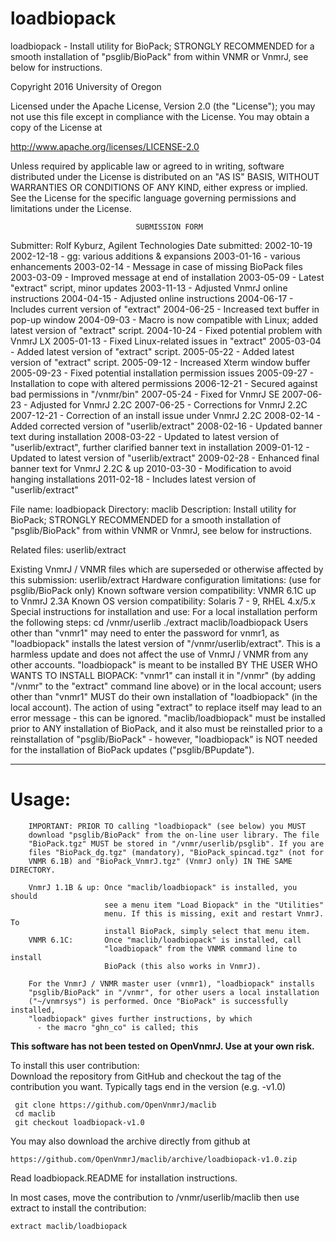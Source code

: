 # loadbiopack
 loadbiopack - Install utility for BioPack; STRONGLY RECOMMENDED for a
 smooth
 installation of "psglib/BioPack" from within VNMR or VnmrJ, see below
 for instructions.

 Copyright 2016 University of Oregon

 Licensed under the Apache License, Version 2.0 (the "License");
 you may not use this file except in compliance with the License.
 You may obtain a copy of the License at

   http://www.apache.org/licenses/LICENSE-2.0

 Unless required by applicable law or agreed to in writing, software
 distributed under the License is distributed on an "AS IS" BASIS,
 WITHOUT WARRANTIES OR CONDITIONS OF ANY KIND, either express or implied.
 See the License for the specific language governing permissions and
 limitations under the License.

                                SUBMISSION FORM

Submitter:      Rolf Kyburz, Agilent Technologies
Date submitted: 2002-10-19
                2002-12-18 - gg: various additions & expansions
                2003-01-16 - various enhancements
                2003-02-14 - Message in case of missing BioPack files
                2003-03-09 - Improved message at end of installation
                2003-05-09 - Latest "extract" script, minor updates
                2003-11-13 - Adjusted VnmrJ online instructions
                2004-04-15 - Adjusted online instructions
                2004-06-17 - Includes current version of "extract"
                2004-06-25 - Increased text buffer in pop-up window
                2004-09-03 - Macro is now compatible with Linux;
                             added latest version of "extract" script.
                2004-10-24 - Fixed potential problem with VnmrJ LX
                2005-01-13 - Fixed Linux-related issues in "extract"
                2005-03-04 - Added latest version of "extract" script.
                2005-05-22 - Added latest version of "extract" script.
                2005-09-12 - Increased Xterm window buffer
                2005-09-23 - Fixed potential installation permission issues
                2005-09-27 - Installation to cope with altered permissions
                2006-12-21 - Secured against bad permissions in "/vnmr/bin"
                2007-05-24 - Fixed for VnmrJ SE
                2007-06-23 - Adjusted for VnmrJ 2.2C
                2007-06-25 - Corrections for VnmrJ 2.2C
                2007-12-21 - Correction of an install issue under VnmrJ 2.2C
                2008-02-14 - Added corrected version of "userlib/extract"
                2008-02-16 - Updated banner text during installation
                2008-03-22 - Updated to latest version of "userlib/extract",
                             further clarified banner text in installation
                2009-01-12 - Updated to latest version of "userlib/extract"
                2009-02-28 - Enhanced final banner text for VnmrJ 2.2C & up
                2010-03-30 - Modification to avoid hanging installations
                2011-02-18 - Includes latest version of "userlib/extract"

File name:              loadbiopack
Directory:              maclib
Description:            Install utility for BioPack; STRONGLY RECOMMENDED
                        for a smooth installation of "psglib/BioPack" from
                        within VNMR or VnmrJ, see below for instructions.

Related files:          userlib/extract

Existing VnmrJ / VNMR files which are superseded or
otherwise affected by this submission:  userlib/extract
Hardware configuration limitations:     (use for psglib/BioPack only)
Known software version compatibility:   VNMR 6.1C up to VnmrJ 2.3A
Known OS version compatibility:         Solaris 7 - 9, RHEL 4.x/5.x
Special instructions for installation and use:
        For a local installation perform the following steps:
                cd /vnmr/userlib
                ./extract maclib/loadbiopack
        Users other than "vnmr1" may need to enter the password for vnmr1, as
        "loadbiopack" installs the latest version of "/vnmr/userlib/extract".
        This is a harmless update and does not affect the use of VnmrJ / VNMR
        from any other accounts. "loadbiopack" is meant to be installed BY
        THE USER WHO WANTS TO INSTALL BIOPACK: "vnmr1" can install it in
        "/vnmr" (by adding "/vnmr" to the "extract" command line above) or in
        the local account; users other than "vnmr1" MUST do their own
        installation of "loadbiopack" (in the local account).
        The action of using "extract" to replace itself may lead to an error
        message - this can be ignored.
        "maclib/loadbiopack" must be installed prior to ANY installation of
        BioPack, and it also must be reinstalled prior to a reinstallation of
        "psglib/BioPack" - however, "loadbiopack" is NOT needed for the
        installation of BioPack updates ("psglib/BPupdate").

-------------------------------------------------------------------------------
Usage:
======
        IMPORTANT: PRIOR TO calling "loadbiopack" (see below) you MUST
        download "psglib/BioPack" from the on-line user library. The file
        "BioPack.tgz" MUST be stored in "/vnmr/userlib/psglib". If you are
        files "BioPack_dg.tgz" (mandatory), "BioPack_spincad.tgz" (not for
        VNMR 6.1B) and "BioPack_VnmrJ.tgz" (VnmrJ only) IN THE SAME DIRECTORY.

        VnmrJ 1.1B & up: Once "maclib/loadbiopack" is installed, you should
                         see a menu item "Load Biopack" in the "Utilities"
                         menu. If this is missing, exit and restart VnmrJ. To
                         install BioPack, simply select that menu item.
        VNMR 6.1C:       Once "maclib/loadbiopack" is installed, call
                         "loadbiopack" from the VNMR command line to install
                         BioPack (this also works in VnmrJ).

        For the VnmrJ / VNMR master user (vnmr1), "loadbiopack" installs
        "psglib/BioPack" in "/vnmr", for other users a local installation
        ("~/vnmrsys") is performed. Once "BioPack" is successfully installed,
        "loadbiopack" gives further instructions, by which
          - the macro "ghn_co" is called; this

**This software has not been tested on OpenVnmrJ. Use at your own risk.**

To install this user contribution:  
Download the repository from GitHub and checkout the tag of the contribution you want.
Typically tags end in the version (e.g. -v1.0)

     git clone https://github.com/OpenVnmrJ/maclib  
     cd maclib  
     git checkout loadbiopack-v1.0


You may also download the archive directly from github at

    https://github.com/OpenVnmrJ/maclib/archive/loadbiopack-v1.0.zip

Read loadbiopack.README for installation instructions.

In most cases, move the contribution to /vnmr/userlib/maclib 
then use extract to install the contribution:  

    extract maclib/loadbiopack